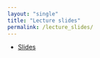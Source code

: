 ```yaml
---
layout: "single"
title: "Lecture slides"
permalink: /lecture_slides/
---
```


* [Slides](https://github.com/wletsou/bioinformatics/docs/Biol%20350%20slides.pdf)
